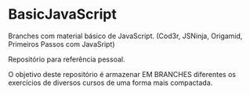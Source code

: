 # BasicJavaScript
Branches com material básico de JavaScript. (Cod3r, JSNinja, Origamid, Primeiros Passos com JavaSript)

Repositório para referência pessoal.

O objetivo deste repositório é armazenar EM BRANCHES diferentes os exercícios de diversos cursos de uma forma mais compactada.
